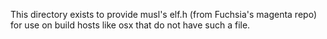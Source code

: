 This directory exists to provide musl's elf.h (from Fuchsia's magenta repo)
for use on build hosts like osx that do not have such a file.
